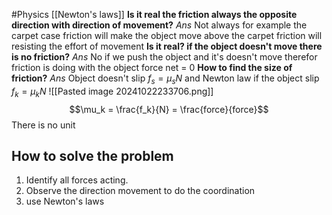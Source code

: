 #Physics 
[[Newton's laws]]
**Is it real the friction always the opposite direction with direction of movement?**
*Ans* Not always for example the carpet case friction will make the object move above the carpet friction will resisting the effort of movement 
**Is it real? if the object doesn't move there is no friction?**
*Ans* No if we push the object and it's doesn't move therefor friction is doing with the object force net = 0
**How to find the size of friction?**
*Ans* Object doesn't slip $f_{s} = \mu_{s} N$ and Newton law
if the object slip $f_{k} = \mu_{k} N$
![[Pasted image 20241022233706.png]]
$$\mu_k = \frac{f_k}{N} = \frac{force}{force}$$
There is no unit
## How to solve the problem
1. Identify all forces acting.
2. Observe the direction movement to do the coordination
3. use Newton's laws